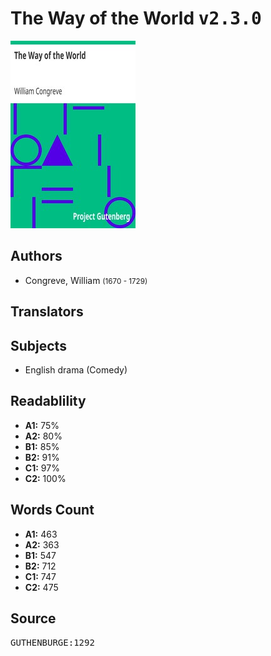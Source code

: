 # The Way of the World <kbd>v2.3.0</kbd>

![](./cover.medium.jpg "")

## Authors


 - Congreve, William <small>(1670 - 1729)</small>

## Translators



## Subjects


 - English drama (Comedy)

## Readablility


 - **A1:** 75%
 - **A2:** 80%
 - **B1:** 85%
 - **B2:** 91%
 - **C1:** 97%
 - **C2:** 100%

## Words Count


 - **A1:** 463
 - **A2:** 363
 - **B1:** 547
 - **B2:** 712
 - **C1:** 747
 - **C2:** 475

## Source


<kbd>GUTHENBURGE:1292</kbd>
